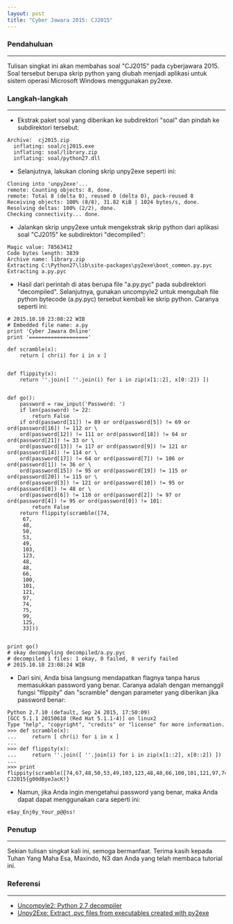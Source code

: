 ```yaml
---
layout: post
title: "Cyber Jawara 2015: CJ2015"
---
```

### Pendahuluan
---
Tulisan singkat ini akan membahas soal "CJ2015" pada cyberjawara 2015. Soal tersebut berupa skrip python yang diubah menjadi aplikasi untuk sistem operasi Microsoft Windows menggunakan py2exe.


### Langkah-langkah
---
* Ekstrak paket soal yang diberikan ke subdirektori "soal" dan pindah ke subdirektori tersebut:

```% unzip cj2015.zip -d soal && cd $_
Archive:  cj2015.zip
  inflating: soal/cj2015.exe
  inflating: soal/library.zip
  inflating: soal/python27.dll
```

* Selanjutnya, lakukan cloning skrip unpy2exe seperti ini:

```% git clone git@github.com:matiasb/unpy2exe.git
Cloning into 'unpy2exe'...
remote: Counting objects: 8, done.
remote: Total 8 (delta 0), reused 0 (delta 0), pack-reused 8
Receiving objects: 100% (8/8), 31.82 KiB | 1024 bytes/s, done.
Resolving deltas: 100% (2/2), done.
Checking connectivity... done.
```

* Jalankan skrip unpy2exe untuk mengekstrak skrip python dari aplikasi soal "CJ2015" ke subdirektori "decompiled":

```% python unpy2exe/unpy2exe.py -o decompiled cj2015.exe
Magic value: 78563412
Code bytes length: 3839
Archive name: library.zip
Extracting C:\Python27\lib\site-packages\py2exe\boot_common.py.pyc
Extracting a.py.pyc
```

* Hasil dari perintah di atas berupa file "a.py.pyc" pada subdirektori "decompiled". Selanjutnya, gunakan uncompyle2 untuk mengubah file python bytecode (a.py.pyc) tersebut kembali ke skrip python. Caranya seperti ini:

```% uncompyle2 decompiled/a.py.pyc
# 2015.10.10 23:08:22 WIB
# Embedded file name: a.py
print 'Cyber Jawara Online'
print '==================='

def scramble(x):
    return [ chr(i) for i in x ]


def flippity(x):
    return ''.join([ ''.join(i) for i in zip(x[1::2], x[0::2]) ])


def go():
    password = raw_input('Password: ')
    if len(password) != 22:
        return False
    if ord(password[11]) != 89 or ord(password[5]) != 69 or ord(password[16]) != 112 or \
    ord(password[12]) != 111 or ord(password[18]) != 64 or ord(password[21]) != 33 or \
    ord(password[13]) != 117 or ord(password[9]) != 121 or ord(password[14]) != 114 or \
    ord(password[17]) != 64 or ord(password[7]) != 106 or ord(password[1]) != 36 or \
    ord(password[15]) != 95 or ord(password[19]) != 115 or ord(password[20]) != 115 or \
    ord(password[3]) != 121 or ord(password[10]) != 95 or ord(password[8]) != 48 or \
    ord(password[6]) != 110 or ord(password[2]) != 97 or ord(password[4]) != 95 or ord(password[0]) != 101:
        return False
    return flippity(scramble([74,
     67,
     48,
     50,
     53,
     49,
     103,
     123,
     48,
     48,
     66,
     100,
     101,
     121,
     97,
     74,
     75,
     99,
     125,
     33]))


print go()
# okay decompyling decompiled/a.py.pyc
# decompiled 1 files: 1 okay, 0 failed, 0 verify failed
# 2015.10.10 23:08:24 WIB
```
* Dari sini, Anda bisa langsung mendapatkan flagnya tanpa harus memasukkan password yang benar. Caranya adalah dengan memanggil fungsi "flippity" dan "scramble" dengan parameter yang diberikan jika password benar:

```% python
Python 2.7.10 (default, Sep 24 2015, 17:50:09)
[GCC 5.1.1 20150618 (Red Hat 5.1.1-4)] on linux2
Type "help", "copyright", "credits" or "license" for more information.
>>> def scramble(x):
...     return [ chr(i) for i in x ]
...
>>> def flippity(x):
...     return ''.join([ ''.join(i) for i in zip(x[1::2], x[0::2]) ])
...
>>> print flippity(scramble([74,67,48,50,53,49,103,123,48,48,66,100,101,121,97,74,75,99,125,33]))
CJ2015{g00dByeJacK!}
````

* Namun, jika Anda ingin mengetahui password yang benar, maka Anda dapat dapat menggunakan cara seperti ini:

```% python -c "print ''.join([chr(x) for x in [101,36,97,121,95,69,110,106,48,121,95,89,111,117,114,95,112,64,64,115,115,33]])"
e$ay_Enj0y_Your_p@@ss!
```


### Penutup
---
Sekian tulisan singkat kali ini, semoga bermanfaat. Terima kasih kepada Tuhan Yang Maha Esa, Maxindo, N3 dan Anda yang telah membaca tutorial ini.


### Referensi
---
* [Uncompyle2: Python 2.7 decompiler](https://github.com/wibiti/uncompyle2)
* [Unpy2Exe: Extract .pyc files from executables created with py2exe](https://github.com/matiasb/unpy2exe)

